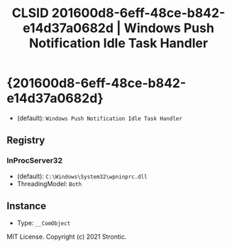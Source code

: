 ﻿---
title: "CLSID 201600d8-6eff-48ce-b842-e14d37a0682d | Windows Push Notification Idle Task Handler"
excerpt: What is COM-Object CLSID 201600d8-6eff-48ce-b842-e14d37a0682d?
---

# {201600d8-6eff-48ce-b842-e14d37a0682d}

* (default): `Windows Push Notification Idle Task Handler`

## Registry


### InProcServer32

* (default): `C:\Windows\System32\wpninprc.dll`
* ThreadingModel: `Both`

## Instance

* Type: `__ComObject`

MIT License. Copyright (c) 2021 Strontic.


